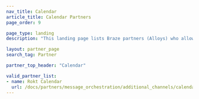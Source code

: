 ```yaml
---
nav_title: Calendar
article_title: Calendar Partners
page_order: 9

page_type: landing
description: "This landing page lists Braze partners (Alloys) who allow you to pull data from calendars to use in your personalized messaging."

layout: partner_page
search_tag: Partner

partner_top_header: "Calendar"

valid_partner_list:
- name: Rokt Calendar
  url: /docs/partners/message_orchestration/additional_channels/calendar/rokt_calendar/
---
```

